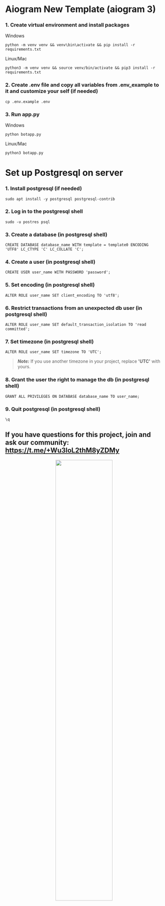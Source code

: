 # Aiogram New Template (aiogram 3)

### 1. Create virtual environment and install packages

Windows

```shell
python -m venv venv && venv\bin\activate && pip install -r requirements.txt
```

Linux/Mac

```shell
python3 -m venv venv && source venv/bin/activate && pip3 install -r requirements.txt
```

### 2. Create .env file and copy all variables from .env_example to it and customize your self (if needed)

```shell
cp .env.example .env
```

### 3. Run app.py

Windows

```shell
python botapp.py
```

Linux/Mac

```shell
python3 botapp.py
```

# Set up Postgresql on server

### 1. Install postgresql (if needed)

```shell
sudo apt install -y postgresql postgresql-contrib
```

### 2. Log in to the postgresql shell

```shell
sudo -u postres psql
```

### 3. Create a database (in postgresql shell)

```shell
CREATE DATABASE database_name WITH template = template0 ENCODING 'UTF8' LC_CTYPE 'C' LC_COLLATE 'C';
```

### 4. Create a user (in postgresql shell)

```shell
CREATE USER user_name WITH PASSWORD 'password';
```

### 5. Set encoding (in postgresql shell)

```shell
ALTER ROLE user_name SET client_encoding TO 'utf8';
```

### 6. Restrict transactions from an unexpected db user (in postgresql shell)

```shell
ALTER ROLE user_name SET default_transaction_isolation TO 'read committed';
```

### 7. Set timezone (in postgresql shell)

```shell
ALTER ROLE user_name SET timezone TO 'UTC';
```

> **_Note:_**  If you use another timezone in your project, replace **'UTC'** with yours.

### 8. Grant the user the right to manage the db (in postgresql shell)

```shell
GRANT ALL PRIVILEGES ON DATABASE database_name TO user_name;
```

### 9. Quit postgresql (in postgresql shell)

```shell
\q
```

## If you have questions for this project, join and ask our community: https://t.me/+Wu3loL2thM8yZDMy

<p align="center">
<img style="width: 60%;" src="https://i.postimg.cc/nzykWKNd/result.gif">
</p>
